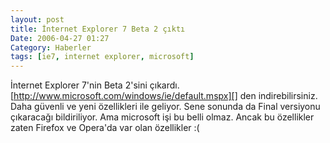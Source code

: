 ```yaml
---
layout: post
title: İnternet Explorer 7 Beta 2 çıktı
Date: 2006-04-27 01:27
Category: Haberler
tags: [ie7, internet explorer, microsoft]
---
```


İnternet Explorer 7'nin Beta 2'sini çıkardı.
[http://www.microsoft.com/windows/ie/default.mspx][] den
indirebilirsiniz. Daha güvenli ve yeni özellikleri ile geliyor. Sene
sonunda da Final versiyonu çıkaracağı bildiriliyor. Ama microsoft işi bu
belli olmaz. Ancak bu özellikler zaten Firefox ve Opera'da var olan
özellikler :(

  [http://www.microsoft.com/windows/ie/default.mspx]: http://www.microsoft.com/windows/ie/default.mspx
    "İE sitesi"
